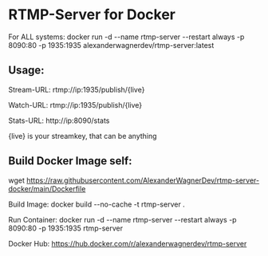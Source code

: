 # RTMP-Server for Docker

For ALL systems: docker run -d --name rtmp-server --restart always -p 8090:80 -p 1935:1935 alexanderwagnerdev/rtmp-server:latest

## Usage:

Stream-URL: rtmp://ip:1935/publish/{live}

Watch-URL: rtmp://ip:1935/publish/{live}

Stats-URL: http://ip:8090/stats

{live} is your streamkey, that can be anything

## Build Docker Image self:

wget https://raw.githubusercontent.com/AlexanderWagnerDev/rtmp-server-docker/main/Dockerfile

Build Image: docker build --no-cache -t rtmp-server .

Run Container: docker run -d --name rtmp-server --restart always -p 8090:80 -p 1935:1935 rtmp-server

Docker Hub: https://hub.docker.com/r/alexanderwagnerdev/rtmp-server
